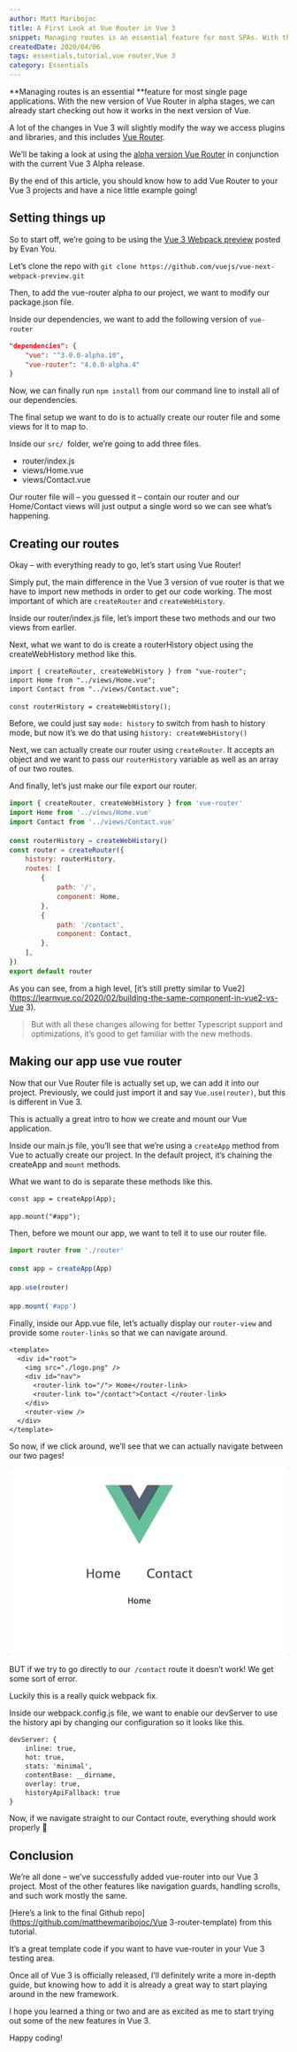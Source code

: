 ```yaml
---
author: Matt Maribojoc
title: A First Look at Vue Router in Vue 3
snippet: Managing routes is an essential feature for most SPAs. With the new Vue Router in alpha stages we can already start seeing how it works in Vue 3.
createdDate: 2020/04/06
tags: essentials,tutorial,vue router,Vue 3
category: Essentials
---
```


**Managing routes is an essential **feature for most single page applications. With the new version of Vue Router in alpha stages, we can already start checking out how it works in the next version of Vue.

A lot of the changes in Vue 3 will slightly modify the way we access plugins and libraries, and this includes [Vue Router](https://router.vuejs.org/).

We’ll be taking a look at using the [alpha version Vue Router](https://github.com/vuejs/vue-router-next) in conjunction with the current Vue 3 Alpha release.

By the end of this article, you should know how to add Vue Router to your Vue 3 projects and have a nice little example going!

## Setting things up

So to start off, we’re going to be using the [Vue 3 Webpack preview](https://github.com/vuejs/vue-next-webpack-preview/) posted by Evan You.

Let’s clone the repo with `git clone https://github.com/vuejs/vue-next-webpack-preview.git`

Then, to add the vue-router alpha to our project, we want to modify our package.json file.

Inside our dependencies, we want to add the following version of `vue-router`

```json
"dependencies": {
    "vue": "^3.0.0-alpha.10",
    "vue-router": "4.0.0-alpha.4"
}
```

Now, we can finally run `npm install` from our command line to install all of our dependencies.

The final setup we want to do is to actually create our router file and some views for it to map to.

Inside our `src/ `folder, we’re going to add three files.

-   router/index.js
-   views/Home.vue
-   views/Contact.vue

Our router file will – you guessed it – contain our router and our Home/Contact views will just output a single word so we can see what’s happening.

## Creating our routes

Okay – with everything ready to go, let’s start using Vue Router!

Simply put, the main difference in the Vue 3 version of vue router is that we have to import new methods in order to get our code working. The most important of which are `createRouter` and `createWebHistory`.

Inside our router/index.js file, let’s import these two methods and our two views from earlier.

Next, what we want to do is create a routerHistory object using the createWebHistory method like this.

```js{}[router/index.js]
import { createRouter, createWebHistory } from "vue-router";
import Home from "../views/Home.vue";
import Contact from "../views/Contact.vue";

const routerHistory = createWebHistory();
```

Before, we could just say `mode: history` to switch from hash to history mode, but now it’s we do that using `history: createWebHistory()`

Next, we can actually create our router using `createRouter`. It accepts an object and we want to pass our `routerHistory` variable as well as an array of our two routes.

And finally, let’s just make our file export our router.

```js
import { createRouter, createWebHistory } from 'vue-router'
import Home from '../views/Home.vue'
import Contact from '../views/Contact.vue'

const routerHistory = createWebHistory()
const router = createRouter({
    history: routerHistory,
    routes: [
        {
            path: '/',
            component: Home,
        },
        {
            path: '/contact',
            component: Contact,
        },
    ],
})
export default router
```

As you can see, from a high level, [it’s still pretty similar to Vue2](https://learnvue.co/2020/02/building-the-same-component-in-vue2-vs-Vue 3).

> But with all these changes allowing for better Typescript support and optimizations, it’s good to get familiar with the new methods.

## Making our app use vue router

Now that our Vue Router file is actually set up, we can add it into our project. Previously, we could just import it and say `Vue.use(router)`, but this is different in Vue 3.

This is actually a great intro to how we create and mount our Vue application.

Inside our main.js file, you’ll see that we’re using a `createApp` method from Vue to actually create our project. In the default project, it’s chaining the createApp and `mount` methods.

What we want to do is separate these methods like this.

```js{}[main.js]
const app = createApp(App);

app.mount("#app");
```

Then, before we mount our app, we want to tell it to use our router file.

```js
import router from './router'

const app = createApp(App)

app.use(router)

app.mount('#app')
```

Finally, inside our App.vue file, let’s actually display our `router-view` and provide some `router-links` so that we can navigate around.

```vue{}[App.vue]
<template>
  <div id="root">
    <img src="./logo.png" />
    <div id="nav">
      <router-link to="/"> Home</router-link>
      <router-link to="/contact">Contact </router-link>
    </div>
    <router-view />
  </div>
</template>
```

So now, if we click around, we’ll see that we can actually navigate between our two pages!

![](img/vue-router-demo.gif)

BUT if we try to go directly to our` /contact` route it doesn’t work! We get some sort of error.

Luckily this is a really quick webpack fix.

Inside our webpack.config.js file, we want to enable our devServer to use the history api by changing our configuration so it looks like this.

```json{}[webpack.config.js]
devServer: {
    inline: true,
    hot: true,
    stats: 'minimal',
    contentBase: __dirname,
    overlay: true,
    historyApiFallback: true
}
```

Now, if we navigate straight to our Contact route, everything should work properly 🙂

## Conclusion

We’re all done – we’ve successfully added vue-router into our Vue 3 project. Most of the other features like navigation guards, handling scrolls, and such work mostly the same.

[Here’s a link to the final Github repo](https://github.com/matthewmaribojoc/Vue 3-router-template) from this tutorial.

It’s a great template code if you want to have vue-router in your Vue 3 testing area.

Once all of Vue 3 is officially released, I’ll definitely write a more in-depth guide, but knowing how to add it is already a great way to start playing around in the new framework.

I hope you learned a thing or two and are as excited as me to start trying out some of the new features in Vue 3.

Happy coding!
